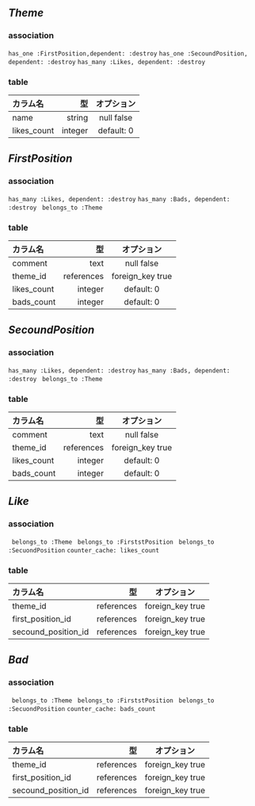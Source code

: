 ## *Theme*

### association

` has_one :FirstPosition,dependent: :destroy `
` has_one :SecoundPosition, dependent: :destroy `
` has_many :Likes, dependent: :destroy `


### table

|カラム名|型|オプション|
|:--|--:|:--:|
|name|string|null false|
|likes_count|integer|default: 0|


## *FirstPosition*

### association

` has_many :Likes, dependent: :destroy `
` has_many :Bads, dependent: :destroy `
` belongs_to :Theme`


### table

|カラム名|型|オプション|
|:--|--:|:--:|
|comment|text|null false|
|theme_id|references|foreign_key true|
|likes_count|integer|default: 0|
|bads_count|integer|default: 0|

## *SecoundPosition*

### association

` has_many :Likes, dependent: :destroy `
` has_many :Bads, dependent: :destroy `
` belongs_to :Theme`


### table

|カラム名|型|オプション|
|:--|--:|:--:|
|comment|text|null false|
|theme_id|references|foreign_key true|
|likes_count|integer|default: 0|
|bads_count|integer|default: 0|

## *Like*

### association

` belongs_to :Theme`
` belongs_to :FirststPosition`
` belongs_to :SecuondPosition`
` counter_cache: likes_count `

### table

|カラム名|型|オプション|
|:--|--:|:--:|
|theme_id|references|foreign_key true|
|first_position_id|references|foreign_key true|
|secound_position_id|references|foreign_key true|

## *Bad*

### association

` belongs_to :Theme`
` belongs_to :FirststPosition`
` belongs_to :SecuondPosition`
` counter_cache: bads_count `

### table

|カラム名|型|オプション|
|:--|--:|:--:|
|theme_id|references|foreign_key true|
|first_position_id|references|foreign_key true|
|secound_position_id|references|foreign_key true|
